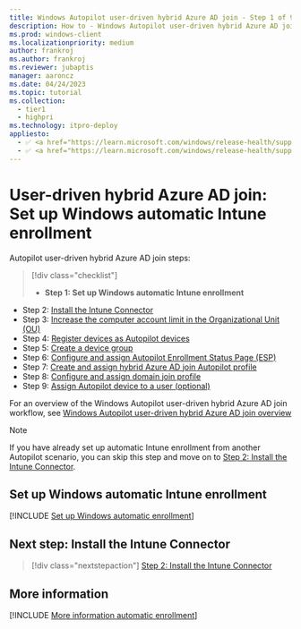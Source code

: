 ```yaml
---
title: Windows Autopilot user-driven hybrid Azure AD join - Step 1 of 9 - Set up Windows automatic Intune enrollment
description: How to - Windows Autopilot user-driven hybrid Azure AD join - Step 1 of 9 - Set up Windows automatic Intune enrollment.
ms.prod: windows-client
ms.localizationpriority: medium
author: frankroj
ms.author: frankroj
ms.reviewer: jubaptis
manager: aaroncz
ms.date: 04/24/2023
ms.topic: tutorial
ms.collection: 
  - tier1
  - highpri
ms.technology: itpro-deploy
appliesto:
  - ✅ <a href="https://learn.microsoft.com/windows/release-health/supported-versions-windows-client" target="_blank">Windows 11</a>
  - ✅ <a href="https://learn.microsoft.com/windows/release-health/supported-versions-windows-client" target="_blank">Windows 10</a>
---
```


# User-driven hybrid Azure AD join: Set up Windows automatic Intune enrollment

Autopilot user-driven hybrid Azure AD join steps:
> [!div class="checklist"]
> - **Step 1: Set up Windows automatic Intune enrollment**
- Step 2: [Install the Intune Connector](hybrid-azure-ad-join-intune-connector.md)
- Step 3: [Increase the computer account limit in the Organizational Unit (OU)](hybrid-azure-ad-join-computer-account-limit.md)
- Step 4: [Register devices as Autopilot devices](hybrid-azure-ad-join-register-device.md)
- Step 5: [Create a device group](hybrid-azure-ad-join-device-group.md)
- Step 6: [Configure and assign Autopilot Enrollment Status Page (ESP)](hybrid-azure-ad-join-esp.md)
- Step 7: [Create and assign hybrid Azure AD join Autopilot profile](hybrid-azure-ad-join-autopilot-profile.md)
- Step 8: [Configure and assign domain join profile](hybrid-azure-ad-join-domain-join-profile.md)
- Step 9: [Assign Autopilot device to a user (optional)](hybrid-azure-ad-join-assign-device-to-user.md)

For an overview of the Windows Autopilot user-driven hybrid Azure AD join workflow, see [Windows Autopilot user-driven hybrid Azure AD join overview](hybrid-azure-ad-join-workflow.md#workflow)

> [!NOTE]
>
> If you have already set up automatic Intune enrollment from another Autopilot scenario, you can skip this step and move on to [Step 2: Install the Intune Connector](hybrid-azure-ad-join-intune-connector.md).

## Set up Windows automatic Intune enrollment

[!INCLUDE [Set up Windows automatic enrollment](../includes/automatic-intune-enrollment.md)]

## Next step: Install the Intune Connector

> [!div class="nextstepaction"]
> [Step 2: Install the Intune Connector](hybrid-azure-ad-join-intune-connector.md)

## More information

[!INCLUDE [More information automatic enrollment](../includes/more-info-automatic-enrollment.md)]
